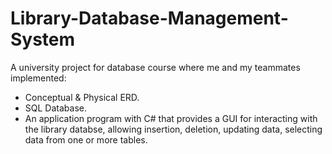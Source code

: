 # Library-Database-Management-System
A university project for database course where me and my teammates implemented:
- Conceptual & Physical ERD.
- SQL Database.
- An application program with C# that provides a GUI for interacting with the library databse, allowing insertion, deletion, updating data, selecting data from one or more tables.
